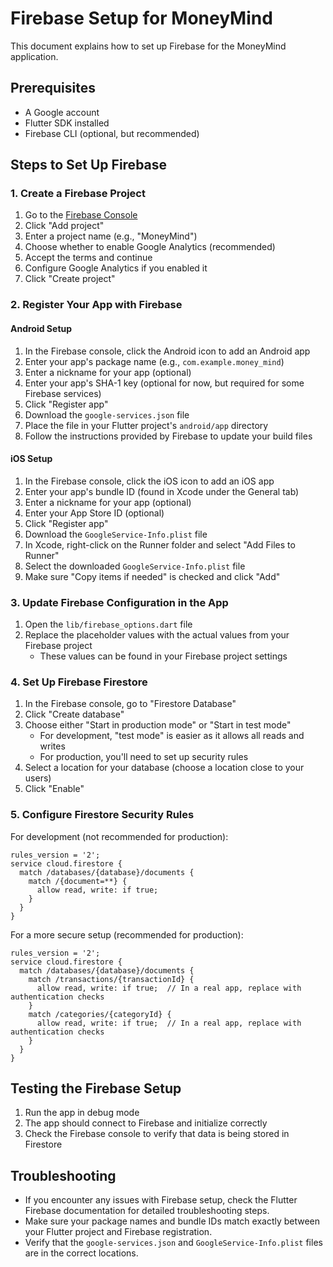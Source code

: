 
# Firebase Setup for MoneyMind

This document explains how to set up Firebase for the MoneyMind application.

## Prerequisites

- A Google account
- Flutter SDK installed
- Firebase CLI (optional, but recommended)

## Steps to Set Up Firebase

### 1. Create a Firebase Project

1. Go to the [Firebase Console](https://console.firebase.google.com/)
2. Click "Add project"
3. Enter a project name (e.g., "MoneyMind")
4. Choose whether to enable Google Analytics (recommended)
5. Accept the terms and continue
6. Configure Google Analytics if you enabled it
7. Click "Create project"

### 2. Register Your App with Firebase

#### Android Setup

1. In the Firebase console, click the Android icon to add an Android app
2. Enter your app's package name (e.g., `com.example.money_mind`)
3. Enter a nickname for your app (optional)
4. Enter your app's SHA-1 key (optional for now, but required for some Firebase services)
5. Click "Register app"
6. Download the `google-services.json` file
7. Place the file in your Flutter project's `android/app` directory
8. Follow the instructions provided by Firebase to update your build files

#### iOS Setup

1. In the Firebase console, click the iOS icon to add an iOS app
2. Enter your app's bundle ID (found in Xcode under the General tab)
3. Enter a nickname for your app (optional)
4. Enter your App Store ID (optional)
5. Click "Register app"
6. Download the `GoogleService-Info.plist` file
7. In Xcode, right-click on the Runner folder and select "Add Files to Runner"
8. Select the downloaded `GoogleService-Info.plist` file
9. Make sure "Copy items if needed" is checked and click "Add"

### 3. Update Firebase Configuration in the App

1. Open the `lib/firebase_options.dart` file
2. Replace the placeholder values with the actual values from your Firebase project
   - These values can be found in your Firebase project settings

### 4. Set Up Firebase Firestore

1. In the Firebase console, go to "Firestore Database"
2. Click "Create database"
3. Choose either "Start in production mode" or "Start in test mode"
   - For development, "test mode" is easier as it allows all reads and writes
   - For production, you'll need to set up security rules
4. Select a location for your database (choose a location close to your users)
5. Click "Enable"

### 5. Configure Firestore Security Rules

For development (not recommended for production):

```
rules_version = '2';
service cloud.firestore {
  match /databases/{database}/documents {
    match /{document=**} {
      allow read, write: if true;
    }
  }
}
```

For a more secure setup (recommended for production):

```
rules_version = '2';
service cloud.firestore {
  match /databases/{database}/documents {
    match /transactions/{transactionId} {
      allow read, write: if true;  // In a real app, replace with authentication checks
    }
    match /categories/{categoryId} {
      allow read, write: if true;  // In a real app, replace with authentication checks
    }
  }
}
```

## Testing the Firebase Setup

1. Run the app in debug mode
2. The app should connect to Firebase and initialize correctly
3. Check the Firebase console to verify that data is being stored in Firestore

## Troubleshooting

- If you encounter any issues with Firebase setup, check the Flutter Firebase documentation for detailed troubleshooting steps.
- Make sure your package names and bundle IDs match exactly between your Flutter project and Firebase registration.
- Verify that the `google-services.json` and `GoogleService-Info.plist` files are in the correct locations.
